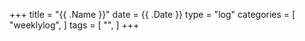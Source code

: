 +++
title = "{{ .Name }}"
date =  {{ .Date }}
type = "log"
categories = [ "weeklylog", ]
tags = [
    "",
]
+++